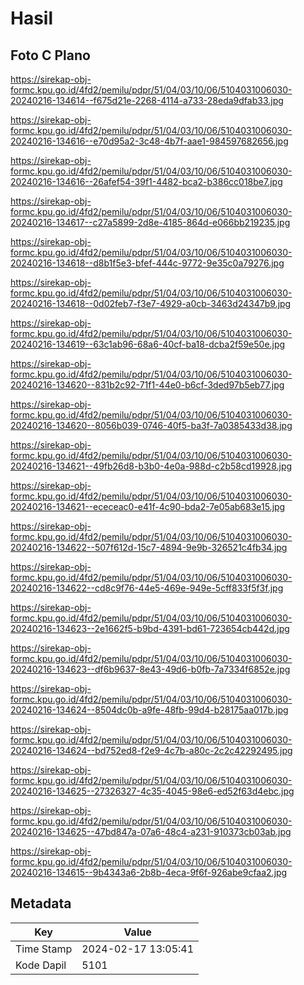 # Hasil

## Foto C Plano

https://sirekap-obj-formc.kpu.go.id/4fd2/pemilu/pdpr/51/04/03/10/06/5104031006030-20240216-134614--f675d21e-2268-4114-a733-28eda9dfab33.jpg

https://sirekap-obj-formc.kpu.go.id/4fd2/pemilu/pdpr/51/04/03/10/06/5104031006030-20240216-134616--e70d95a2-3c48-4b7f-aae1-984597682656.jpg

https://sirekap-obj-formc.kpu.go.id/4fd2/pemilu/pdpr/51/04/03/10/06/5104031006030-20240216-134616--26afef54-39f1-4482-bca2-b386cc018be7.jpg

https://sirekap-obj-formc.kpu.go.id/4fd2/pemilu/pdpr/51/04/03/10/06/5104031006030-20240216-134617--c27a5899-2d8e-4185-864d-e066bb219235.jpg

https://sirekap-obj-formc.kpu.go.id/4fd2/pemilu/pdpr/51/04/03/10/06/5104031006030-20240216-134618--d8b1f5e3-bfef-444c-9772-9e35c0a79276.jpg

https://sirekap-obj-formc.kpu.go.id/4fd2/pemilu/pdpr/51/04/03/10/06/5104031006030-20240216-134618--0d02feb7-f3e7-4929-a0cb-3463d24347b9.jpg

https://sirekap-obj-formc.kpu.go.id/4fd2/pemilu/pdpr/51/04/03/10/06/5104031006030-20240216-134619--63c1ab96-68a6-40cf-ba18-dcba2f59e50e.jpg

https://sirekap-obj-formc.kpu.go.id/4fd2/pemilu/pdpr/51/04/03/10/06/5104031006030-20240216-134620--831b2c92-71f1-44e0-b6cf-3ded97b5eb77.jpg

https://sirekap-obj-formc.kpu.go.id/4fd2/pemilu/pdpr/51/04/03/10/06/5104031006030-20240216-134620--8056b039-0746-40f5-ba3f-7a0385433d38.jpg

https://sirekap-obj-formc.kpu.go.id/4fd2/pemilu/pdpr/51/04/03/10/06/5104031006030-20240216-134621--49fb26d8-b3b0-4e0a-988d-c2b58cd19928.jpg

https://sirekap-obj-formc.kpu.go.id/4fd2/pemilu/pdpr/51/04/03/10/06/5104031006030-20240216-134621--ececeac0-e41f-4c90-bda2-7e05ab683e15.jpg

https://sirekap-obj-formc.kpu.go.id/4fd2/pemilu/pdpr/51/04/03/10/06/5104031006030-20240216-134622--507f612d-15c7-4894-9e9b-326521c4fb34.jpg

https://sirekap-obj-formc.kpu.go.id/4fd2/pemilu/pdpr/51/04/03/10/06/5104031006030-20240216-134622--cd8c9f76-44e5-469e-949e-5cff833f5f3f.jpg

https://sirekap-obj-formc.kpu.go.id/4fd2/pemilu/pdpr/51/04/03/10/06/5104031006030-20240216-134623--2e1662f5-b9bd-4391-bd61-723654cb442d.jpg

https://sirekap-obj-formc.kpu.go.id/4fd2/pemilu/pdpr/51/04/03/10/06/5104031006030-20240216-134623--df6b9637-8e43-49d6-b0fb-7a7334f6852e.jpg

https://sirekap-obj-formc.kpu.go.id/4fd2/pemilu/pdpr/51/04/03/10/06/5104031006030-20240216-134624--8504dc0b-a9fe-48fb-99d4-b28175aa017b.jpg

https://sirekap-obj-formc.kpu.go.id/4fd2/pemilu/pdpr/51/04/03/10/06/5104031006030-20240216-134624--bd752ed8-f2e9-4c7b-a80c-2c2c42292495.jpg

https://sirekap-obj-formc.kpu.go.id/4fd2/pemilu/pdpr/51/04/03/10/06/5104031006030-20240216-134625--27326327-4c35-4045-98e6-ed52f63d4ebc.jpg

https://sirekap-obj-formc.kpu.go.id/4fd2/pemilu/pdpr/51/04/03/10/06/5104031006030-20240216-134625--47bd847a-07a6-48c4-a231-910373cb03ab.jpg

https://sirekap-obj-formc.kpu.go.id/4fd2/pemilu/pdpr/51/04/03/10/06/5104031006030-20240216-134615--9b4343a6-2b8b-4eca-9f6f-926abe9cfaa2.jpg


## Metadata

| Key        | Value               |
| ---------- | ------------------- |
| Time Stamp | 2024-02-17 13:05:41 |
| Kode Dapil | 5101                |



